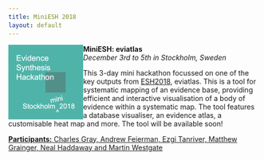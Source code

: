 ```yaml
---
title: MiniESH 2018
layout: default
---
```

<img align="left" width="150" height="150" src="/assets/images/ESH_logo_stockholm_mini2018.png" alt="ESH Stockholm mini 2018"/><b>MiniESH: eviatlas</b>  
<em>December 3rd to 5th in Stockholm, Sweden</em>

This 3-day mini hackathon focussed on one of the key outputs from <a href="/events/2018-04-stockholm.html">ESH2018</a>, eviatlas. This is a tool for systematic mapping of an evidence base, providing efficient and interactive visualisation of a body of evidence within a systematic map. The tool features a database visualiser, an evidence atlas, a customisable heat map and more. The tool will be available soon!

<a href="/tag/stockholm-mini-2018"><strong>Participants:</strong> Charles Gray, Andrew Feierman, Ezgi Tanriver, Matthew Grainger, Neal Haddaway and Martin Westgate</a>